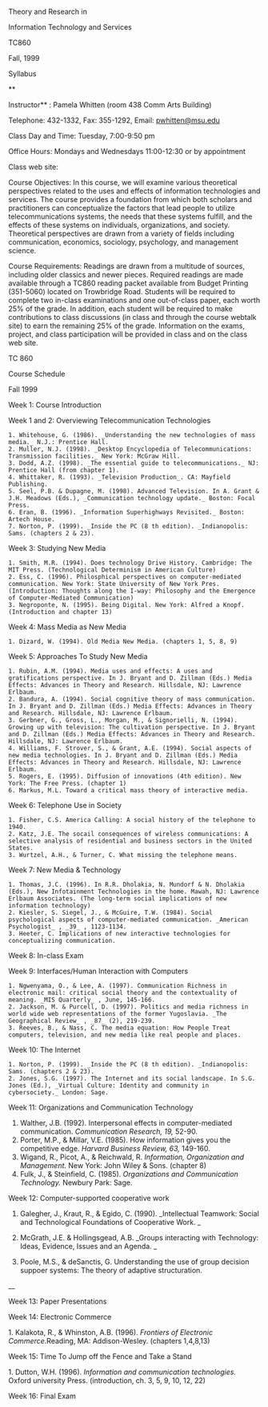 Theory and Research in

Information Technology and Services

TC860

Fall, 1999

Syllabus

**

Instructor** : Pamela Whitten (room 438 Comm Arts Building)

Telephone: 432-1332, Fax: 355-1292, Email:
[pwhitten@msu.edu](mailto:pwhitten@msu.edu)

Class Day and Time: Tuesday, 7:00-9:50 pm

Office Hours: Mondays and Wednesdays 11:00-12:30 or by appointment

Class web site:



Course Objectives: In this course, we will examine various theoretical
perspectives related to the uses and effects of information technologies and
services. The course provides a foundation from which both scholars and
practitioners can conceptualize the factors that lead people to utilize
telecommunications systems, the needs that these systems fulfill, and the
effects of these systems on individuals, organizations, and society.
Theoretical perspectives are drawn from a variety of fields including
communication, economics, sociology, psychology, and management science.

Course Requirements: Readings are drawn from a multitude of sources, including
older classics and newer pieces. Required readings are made available through
a TC860 reading packet available from Budget Printing (351-5060) located on
Trowbridge Road. Students will be required to complete two in-class
examinations and one out-of-class paper, each worth 25% of the grade. In
addition, each student will be required to make contributions to class
discussions (in class and through the course webtalk site) to earn the
remaining 25% of the grade. Information on the exams, project, and class
participation will be provided in class and on the class web site.



TC 860

Course Schedule

Fall 1999



Week 1: Course Introduction

Week 1 and 2: Overviewing Telecommunication Technologies

    1. Whitehouse, G. (1986). _Understanding the new technologies of mass media._ N.J.: Prentice Hall.
    2. Muller, N.J. (1998). _Desktop Encyclopedia of Telecommunications: Transmission facilities._ New York: McGraw Hill.
    3. Dodd, A.Z. (1998). _The essential guide to telecommunications._ NJ: Prentice Hall (from chapter 1). 
    4. Whittaker, R. (1993). _Television Production_. CA: Mayfield Publishing.
    5. Seel, P.B. & Dupagne, M. (1998). Advanced Television. In A. Grant & J.H. Meadows (Eds.), _Communication technology update._ Boston: Focal Press.
    6. Eran, B. (1996). _Information Superhighways Revisited._ Boston: Artech House.
    7. Norton, P. (1999). _Inside the PC (8 th edition). _Indianopolis: Sams. (chapters 2 & 23).

Week 3: Studying New Media

    1. Smith, M.R. (1994). Does technology Drive History. Cambridge: The MIT Press. (Technological Determinism in American Culture)
    2. Ess, C. (1996). Philosphical perspectives on computer-mediated communication. New York: State University of New York Pres. (Introduction: Thoughts along the I-way: Philosophy and the Emergence of Computer-Mediated Communication)
    3. Negroponte, N. (1995). Being Digital. New York: Alfred a Knopf. (Introduction and chapter 13)

Week 4: Mass Media as New Media

    1. Dizard, W. (1994). Old Media New Media. (chapters 1, 5, 8, 9)

Week 5: Approaches To Study New Media

    1. Rubin, A.M. (1994). Media uses and effects: A uses and gratifications perspective. In J. Bryant and D. Zillman (Eds.) Media Effects: Advances in Theory and Research. Hillsdale, NJ: Lawrence Erlbaum. 
    2. Bandura, A. (1994). Social cognitive theory of mass communication. In J. Bryant and D. Zillman (Eds.) Media Effects: Advances in Theory and Research. Hillsdale, NJ: Lawrence Erlbaum.
    3. Gerbner, G., Gross, L., Morgan, M., & Signorielli, N. (1994). Growing up with television: The cultivation perspective. In J. Bryant and D. Zillman (Eds.) Media Effects: Advances in Theory and Research. Hillsdale, NJ: Lawrence Erlbaum.
    4. Williams, F. Strover, S., & Grant, A.E. (1994). Social aspects of new media technologies. In J. Bryant and D. Zillman (Eds.) Media Effects: Advances in Theory and Research. Hillsdale, NJ: Lawrence Erlbaum. 
    5. Rogers, E. (1995). Diffusion of innovations (4th edition). New York: The Free Press. (chapter 1) 
    6. Markus, M.L. Toward a critical mass theory of interactive media.

Week 6: Telephone Use in Society

    1. Fisher, C.S. America Calling: A social history of the telephone to 1940.
    2. Katz, J.E. The socail consequences of wireless communications: A selective analysis of residential and business sectors in the United States.
    3. Wurtzel, A.H., & Turner, C. What missing the telephone means.

Week 7: New Media & Technology

    1. Thomas, J.C. (1996). In R.R. Dholakia, N. Mundorf & N. Dholakia (Eds.), New Infotainment Technologies in the home. Mawah, NJ: Lawrence Erlbaum Associates. (The long-term social implications of new information technology)
    2. Kiesler, S. Siegel, J., & McGuire, T.W. (1984). Social psychological aspects of computer-mediated communication. _American Psychologist_ , _39_ , 1123-1134.
    3. Heeter, C. Implications of new interactive technologies for conceptualizing communication.

Week 8: In-class Exam

Week 9: Interfaces/Human Interaction with Computers

    1. Ngwenyama, O., & Lee, A. (1997). Communication Richness in electronic mail: critical social theory and the contextuality of meaning. _MIS Quarterly_ , June, 145-166. 
    2. Jackson, M. & Purcell, D. (1997). Politics and media richness in world wide web representations of the former Yugoslavia. _The Geographical Review_ , _87_ (2), 219-239.
    3. Reeves, B., & Nass, C. The media equation: How People Treat computers, television, and new media like real people and places. 

Week 10: The Internet

    1. Norton, P. (1999). _Inside the PC (8 th edition). _Indianopolis: Sams. (chapters 2 & 23).
    2. Jones, S.G. (1997). The Internet and its social landscape. In S.G. Jones (Ed.), _Virtual Culture: Identity and community in cybersociety._ London: Sage.



Week 11: Organizations and Communication Technology

  1. Walther, J.B. (1992). Interpersonal effects in computer-mediated communication. _Communication Research, 19,_ 52-90.
  2. Porter, M.P., & Millar, V.E. (1985). How information gives you the competitive edge. _Harvard Business Review, 63,_ 149-160.
  3. Wigand, R., Picot, A., & Reichwald, R. _Information, Organization and Management._ New York: John Wiley & Sons. (chapter 8)
  4. Fulk, J., & Steinfield, C. (1985). _Organizations and Communication Technology._ Newbury Park: Sage. 

Week 12: Computer-supported cooperative work

  1. Galegher, J., Kraut, R., & Egido, C. (1990). _Intellectual Teamwork: Social and Technological Foundations of Cooperative Work.
_

  2. McGrath, J.E. & Hollingsgead, A.B. _Groups interacting with Technology: Ideas, Evidence, Issues and an Agenda.
_

  3. Poole, M.S., & deSanctis, G. Understanding the use of group decision suppoer systems: The theory of adaptive structuration.

__

Week 13: Paper Presentations

Week 14: Electronic Commerce

1\. Kalakota, R., & Whinston, A.B. (1996). _Frontiers of Electronic
Commerce_.Reading, MA: Addison-Wesley. (chapters 1,4,8,13)

Week 15: Time To Jump off the Fence and Take a Stand

1\. Dutton, W.H. (1996). _Information and communication technologies._ Oxford
university Press. (introduction, ch. 3, 5, 9, 10, 12, 22)

Week 16: Final Exam

